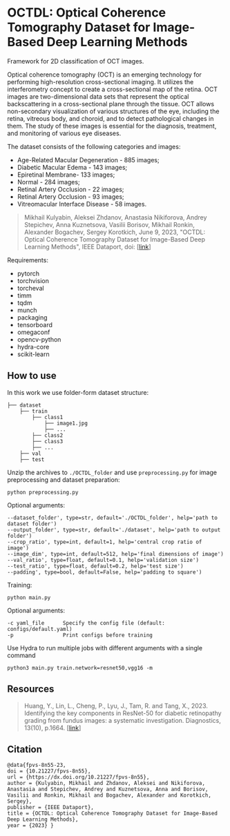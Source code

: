 # OCTDL: Optical Coherence Tomography Dataset for Image-Based Deep Learning Methods

Framework for 2D classification of OCT images.

Optical coherence tomography (OCT) is an emerging technology for performing high-resolution cross-sectional imaging. 
It utilizes the interferometry concept to create a cross-sectional map of the retina. 
OCT images are two-dimensional data sets that represent the optical backscattering in a cross-sectional plane 
through the tissue. 
OCT allows non-secondary visualization of various structures of the eye, including the retina, vitreous body,
and choroid, and to detect pathological changes in them. 
The study of these images is essential for the diagnosis, treatment, and monitoring of various eye diseases.

The dataset consists of the following categories and images:

- Age-Related Macular Degeneration - 885 images;
- Diabetic Macular Edema - 143 images;
- Epiretinal Membrane- 133 images;
- Normal - 284 images;
- Retinal Artery Occlusion - 22 images;
- Retinal Artery Occlusion - 93 images;
- Vitreomacular Interface Disease - 58 images.


> Mikhail Kulyabin, Aleksei Zhdanov, Anastasia Nikiforova, Andrey Stepichev, Anna Kuznetsova, Vasilii Borisov, Mikhail Ronkin, Alexander Bogachev, Sergey Korotkich, June 9, 2023, "OCTDL: Optical Coherence Tomography Dataset for Image-Based Deep Learning Methods", 
> IEEE Dataport, doi: [[link](https://dx.doi.org/10.21227/fpvs-8n55)]

Requirements:
- pytorch
- torchvision
- torcheval
- timm
- tqdm
- munch
- packaging
- tensorboard
- omegaconf
- opencv-python
- hydra-core
- scikit-learn



## How to use
In this work we use folder-form dataset structure:
```
├── dataset
    ├── train
        ├── class1
            ├── image1.jpg
            ├── ...
        ├── class2
        ├── class3
        ├── ...
    ├── val
    ├── test
```
Unzip the archives to `./OCTDL_folder` and use `preprocessing.py` for image preprocessing and dataset preparation:
```
python preprocessing.py
```
Optional arguments:
```
--dataset_folder', type=str, default='./OCTDL_folder', help='path to dataset folder')
--output_folder', type=str, default='./dataset', help='path to output folder')
--crop_ratio', type=int, default=1, help='central crop ratio of image')
--image_dim', type=int, default=512, help='final dimensions of image')
--val_ratio', type=float, default=0.1, help='validation size')
--test_ratio', type=float, default=0.2, help='test size')
--padding', type=bool, default=False, help='padding to square')
```

Training:

```shell
python main.py
```

Optional arguments:
```
-c yaml_file      Specify the config file (default: configs/default.yaml)
-p                Print configs before training
```

Use Hydra to run multiple jobs with different arguments with a single command
```
python3 main.py train.network=resnet50,vgg16 -m
```

## Resources

> Huang, Y., Lin, L., Cheng, P., Lyu, J., Tam, R. and Tang, X., 2023. Identifying the key components in ResNet-50 for diabetic retinopathy grading from fundus images: a systematic investigation. Diagnostics, 13(10), p.1664. [[link](https://www.mdpi.com/2075-4418/13/10/1664)]


## Citation
```
@data{fpvs-8n55-23,
doi = {10.21227/fpvs-8n55},
url = {https://dx.doi.org/10.21227/fpvs-8n55},
author = {Kulyabin, Mikhail and Zhdanov, Aleksei and Nikiforova, Anastasia and Stepichev, Andrey and Kuznetsova, Anna and Borisov, Vasilii and Ronkin, Mikhail and Bogachev, Alexander and Korotkich, Sergey},
publisher = {IEEE Dataport},
title = {OCTDL: Optical Coherence Tomography Dataset for Image-Based Deep Learning Methods},
year = {2023} } 
```

